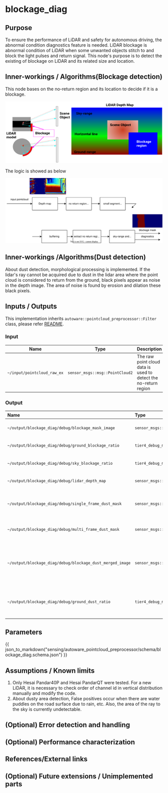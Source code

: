 # blockage_diag

## Purpose

To ensure the performance of LiDAR and safety for autonomous driving, the abnormal condition diagnostics feature is
needed.
LiDAR blockage is abnormal condition of LiDAR when some unwanted objects stitch to and block the light pulses and return
signal.
This node's purpose is to detect the existing of blockage on LiDAR and its related size and location.

## Inner-workings / Algorithms(Blockage detection)

This node bases on the no-return region and its location to decide if it is a blockage.

![blockage situation](./image/blockage_diag.png)

The logic is showed as below

![blockage_diag_flowchart](./image/blockage_diag_flowchart.drawio.svg)

## Inner-workings /Algorithms(Dust detection)

About dust detection, morphological processing is implemented.
If the lidar's ray cannot be acquired due to dust in the lidar area where the point cloud is considered to return from
the ground,
black pixels appear as noise in the depth image.
The area of noise is found by erosion and dilation these black pixels.

## Inputs / Outputs

This implementation inherits `autoware::pointcloud_preprocessor::Filter` class, please refer [README](../README.md).

### Input

| Name                        | Type                            | Description                                                     |
| --------------------------- | ------------------------------- | --------------------------------------------------------------- |
| `~/input/pointcloud_raw_ex` | `sensor_msgs::msg::PointCloud2` | The raw point cloud data is used to detect the no-return region |

### Output

| Name                                                      | Type                                    | Description                                                                                      |
| :-------------------------------------------------------- | :-------------------------------------- | ------------------------------------------------------------------------------------------------ |
| `~/output/blockage_diag/debug/blockage_mask_image`        | `sensor_msgs::msg::Image`               | The mask image of detected blockage                                                              |
| `~/output/blockage_diag/debug/ground_blockage_ratio`      | `tier4_debug_msgs::msg::Float32Stamped` | The area ratio of blockage region in ground region                                               |
| `~/output/blockage_diag/debug/sky_blockage_ratio`         | `tier4_debug_msgs::msg::Float32Stamped` | The area ratio of blockage region in sky region                                                  |
| `~/output/blockage_diag/debug/lidar_depth_map`            | `sensor_msgs::msg::Image`               | The depth map image of input point cloud                                                         |
| `~/output/blockage_diag/debug/single_frame_dust_mask`     | `sensor_msgs::msg::Image`               | The mask image of detected dusty area in latest single frame                                     |
| `~/output/blockage_diag/debug/multi_frame_dust_mask`      | `sensor_msgs::msg::Image`               | The mask image of continuous detected dusty area                                                 |
| `~/output/blockage_diag/debug/blockage_dust_merged_image` | `sensor_msgs::msg::Image`               | The merged image of blockage detection(red) and multi frame dusty area detection(yellow) results |
| `~/output/blockage_diag/debug/ground_dust_ratio`          | `tier4_debug_msgs::msg::Float32Stamped` | The ratio of dusty area divided by area where ray usually returns from the ground.               |

## Parameters

{{ json_to_markdown("sensing/autoware_pointcloud_preprocessor/schema/blockage_diag.schema.json") }}

## Assumptions / Known limits

1. Only Hesai Pandar40P and Hesai PandarQT were tested. For a new LiDAR, it is necessary to check order of channel id in
   vertical distribution manually and modify the code.
2. About dusty area detection, False positives occur when there are water puddles on the road surface due to rain, etc.
   Also, the area of the ray to the sky is currently undetectable.

## (Optional) Error detection and handling

## (Optional) Performance characterization

## References/External links

## (Optional) Future extensions / Unimplemented parts
